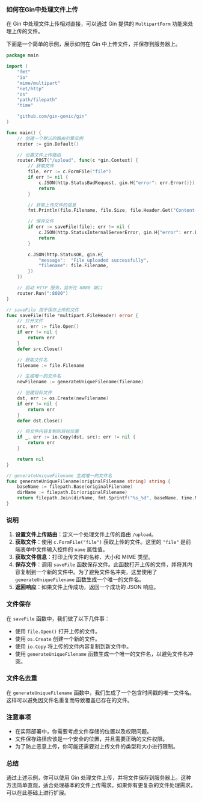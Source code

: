 ### 如何在Gin中处理文件上传

在 Gin 中处理文件上传相对直接，可以通过 Gin 提供的 `MultipartForm` 功能来处理上传的文件。

下面是一个简单的示例，展示如何在 Gin 中上传文件，并保存到服务器上。

```go
package main

import (
	"fmt"
	"io"
	"mime/multipart"
	"net/http"
	"os"
	"path/filepath"
	"time"

	"github.com/gin-gonic/gin"
)

func main() {
	// 创建一个默认的路由引擎实例
	router := gin.Default()

	// 设置文件上传路由
	router.POST("/upload", func(c *gin.Context) {
		// 获取文件
		file, err := c.FormFile("file")
		if err != nil {
			c.JSON(http.StatusBadRequest, gin.H{"error": err.Error()})
			return
		}

		// 获取上传文件的信息
		fmt.Println(file.Filename, file.Size, file.Header.Get("Content-Type"))

		// 保存文件
		if err := saveFile(file); err != nil {
			c.JSON(http.StatusInternalServerError, gin.H{"error": err.Error()})
			return
		}

		c.JSON(http.StatusOK, gin.H{
			"message":  "File uploaded successfully",
			"filename": file.Filename,
		})
	})

	// 启动 HTTP 服务，监听在 8080 端口
	router.Run(":8080")
}

// saveFile 用于保存上传的文件
func saveFile(file *multipart.FileHeader) error {
	// 打开文件
	src, err := file.Open()
	if err != nil {
		return err
	}
	defer src.Close()

	// 获取文件名
	filename := file.Filename

	// 生成唯一的文件名
	newFilename := generateUniqueFilename(filename)

	// 创建目标文件
	dst, err := os.Create(newFilename)
	if err != nil {
		return err
	}
	defer dst.Close()

	// 将文件内容复制到目标位置
	if _, err := io.Copy(dst, src); err != nil {
		return err
	}

	return nil
}

// generateUniqueFilename 生成唯一的文件名
func generateUniqueFilename(originalFilename string) string {
	baseName := filepath.Base(originalFilename)
	dirName := filepath.Dir(originalFilename)
	return filepath.Join(dirName, fmt.Sprintf("%s_%d", baseName, time.Now().UnixNano()))
}

```

### 说明

1. **设置文件上传路由**：定义一个处理文件上传的路由 `/upload`。
2. **获取文件**：使用 `c.FormFile("file")` 获取上传的文件。这里的 `"file"` 是前端表单中文件输入控件的 `name` 属性值。
3. **获取文件信息**：打印上传文件的名称、大小和 MIME 类型。
4. **保存文件**：调用 `saveFile`
   函数保存文件。此函数打开上传的文件，并将其内容复制到一个新的文件中。为了避免文件名冲突，这里使用了 `generateUniqueFilename`
   函数生成一个唯一的文件名。
5. **返回响应**：如果文件上传成功，返回一个成功的 JSON 响应。

### 文件保存

在 `saveFile` 函数中，我们做了以下几件事：

- 使用 `file.Open()` 打开上传的文件。
- 使用 `os.Create` 创建一个新的文件。
- 使用 `io.Copy` 将上传的文件内容复制到新文件中。
- 使用 `generateUniqueFilename` 函数生成一个唯一的文件名，以避免文件名冲突。

### 文件名去重

在 `generateUniqueFilename` 函数中，我们生成了一个包含时间戳的唯一文件名。这样可以避免因文件名重复而导致覆盖已存在的文件。

### 注意事项

- 在实际部署中，你需要考虑文件存储的位置以及权限问题。
- 文件保存路径应该是一个安全的位置，并且需要正确的文件权限。
- 为了防止恶意上传，你可能还需要对上传文件的类型和大小进行限制。

### 总结

通过上述示例，你可以使用 Gin 处理文件上传，并将文件保存到服务器上。这种方法简单直观，适合处理基本的文件上传需求。如果你有更复杂的文件处理需求，可以在此基础上进行扩展。